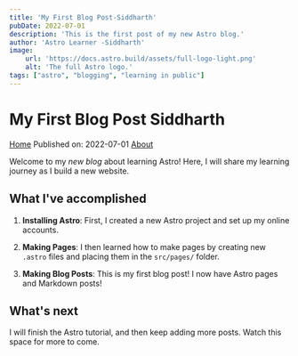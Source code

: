 ```yaml
---
title: 'My First Blog Post-Siddharth'
pubDate: 2022-07-01
description: 'This is the first post of my new Astro blog.'
author: 'Astro Learner -Siddharth'
image:
    url: 'https://docs.astro.build/assets/full-logo-light.png'
    alt: 'The full Astro logo.'
tags: ["astro", "blogging", "learning in public"]
---
```

# My First Blog Post Siddharth
<a href="/">Home</a>
Published on: 2022-07-01
[About](http://localhost:4321/)

Welcome to my _new blog_ about learning Astro! Here, I will share my learning journey as I build a new website.

## What I've accomplished

1. **Installing Astro**: First, I created a new Astro project and set up my online accounts.

2. **Making Pages**: I then learned how to make pages by creating new `.astro` files and placing them in the `src/pages/` folder.

3. **Making Blog Posts**: This is my first blog post! I now have Astro pages and Markdown posts!

## What's next

I will finish the Astro tutorial, and then keep adding more posts. Watch this space for more to come.